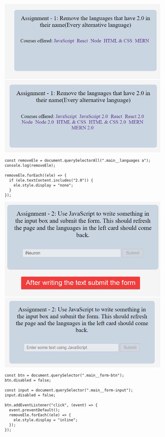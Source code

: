 ![Alt Image](./ass7.1-after.png)
![Alt Image](./ass7.1-before.png)

```
const removeEle = document.querySelectorAll(".main__languages a");
console.log(removeEle);

removeEle.forEach((ele) => {
  if (ele.textContent.includes("2.0")) {
    ele.style.display = "none";
  }
});
```

![Alt Image](./ass7.2-after.png)
![Alt Image](./ass7.2-before.png)

```
const btn = document.querySelector(".main__form-btn");
btn.disabled = false;

const input = document.querySelector(".main__form-input");
input.disabled = false;

btn.addEventListener("click", (event) => {
  event.preventDefault();
  removeEle.forEach((ele) => {
    ele.style.display = "inline";
  });
});

```
